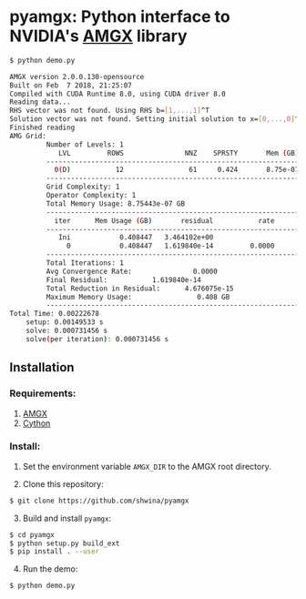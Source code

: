 # pyamgx: Python interface to NVIDIA's [AMGX](https://github.com/NVIDIA/AMGX) library

```bash
$ python demo.py

AMGX version 2.0.0.130-opensource
Built on Feb  7 2018, 21:25:07
Compiled with CUDA Runtime 8.0, using CUDA driver 8.0
Reading data...
RHS vector was not found. Using RHS b=[1,...,1]^T
Solution vector was not found. Setting initial solution to x=[0,...,0]^T
Finished reading
AMG Grid:
         Number of Levels: 1
            LVL         ROWS               NNZ    SPRSTY       Mem (GB)
         --------------------------------------------------------------
           0(D)           12                61     0.424       8.75e-07
         --------------------------------------------------------------
         Grid Complexity: 1
         Operator Complexity: 1
         Total Memory Usage: 8.75443e-07 GB
         --------------------------------------------------------------
           iter      Mem Usage (GB)       residual           rate
         --------------------------------------------------------------
            Ini            0.408447   3.464102e+00
              0            0.408447   1.619840e-14         0.0000
         --------------------------------------------------------------
         Total Iterations: 1
         Avg Convergence Rate:               0.0000
         Final Residual:           1.619840e-14
         Total Reduction in Residual:      4.676075e-15
         Maximum Memory Usage:                0.408 GB
         --------------------------------------------------------------
Total Time: 0.00222678
    setup: 0.00149533 s
    solve: 0.000731456 s
    solve(per iteration): 0.000731456 s

```

## Installation

### Requirements:

1. [AMGX](https://github.com/NVIDIA/AMGX)
2. [Cython](https://github.com/cython/cython)


### Install:

1. Set the environment variable `AMGX_DIR` to the AMGX root directory.

2. Clone this repository:

```bash
$ git clone https://github.com/shwina/pyamgx
```

3. Build and install `pyamgx`:

```bash
$ cd pyamgx
$ python setup.py build_ext
$ pip install . --user
```

4. Run the demo:

```
$ python demo.py
```
